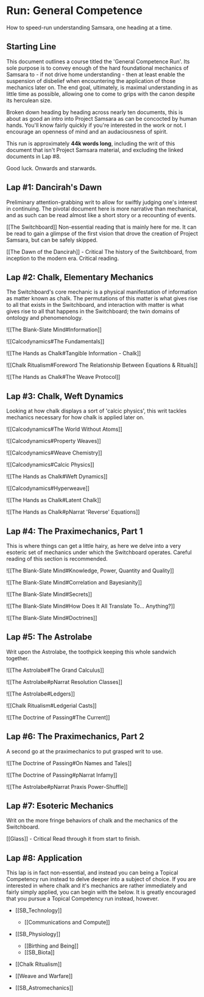# Run: General Competence
How to speed-run understanding Samsara, one heading at a time.

## Starting Line
This document outlines a course titled the 'General Competence Run'. Its sole purpose is to convey enough of the hard foundational mechanics of Samsara to - if not drive home understanding - then at least enable the suspension of disbelief when encountering the application of those mechanics later on. The end goal, ultimately, is maximal understanding in as little time as possible, allowing one to come to grips with the canon despite its herculean size.

Broken down heading by heading across nearly ten documents, this is about as good an intro into Project Samsara as can be concocted by human hands. You'll know fairly quickly if you're interested in the work or not. I encourage an openness of mind and an audaciousness of spirit.

This run is approximately **44k words long**, including the writ of this document that isn't Project Samsara material, and excluding the linked documents in Lap #8. 

Good luck. Onwards and starwards.

## Lap #1: Dancirah's Dawn
Preliminary attention-grabbing writ to allow for swiftly judging one's interest in continuing. The pivotal document here is more narrative than mechanical, and as such can be read almost like a short story or a recounting of events.

[[The Switchboard]]
	Non-essential reading that is mainly here for me. It can be read to gain a glimpse of the first vision that drove the creation of Project Samsara, but can be safely skipped.

[[The Dawn of the Dancirah]] - Critical
	The history of the Switchboard, from inception to the modern era. Critical reading.

## Lap #2: Chalk, Elementary Mechanics
The Switchboard's core mechanic is a physical manifestation of information as matter known as chalk. The permutations of this matter is what gives rise to all that exists in the Switchboard, and interaction with matter is what gives rise to all that happens in the Switchboard; the twin domains of ontology and phenomenology.

![[The Blank-Slate Mind#Information]]

![[Calcodynamics#The Fundamentals]]

![[The Hands as Chalk#Tangible Information - Chalk]]

![[Chalk Ritualism#Foreword The Relationship Between Equations & Rituals]]

![[The Hands as Chalk#The Weave Protocol]]

## Lap #3: Chalk, Weft Dynamics
Looking at how chalk displays a sort of 'calcic physics', this writ tackles mechanics necessary for how chalk is applied later on.

![[Calcodynamics#The World Without Atoms]]

![[Calcodynamics#Property Weaves]]

![[Calcodynamics#Weave Chemistry]]

![[Calcodynamics#Calcic Physics]]

![[The Hands as Chalk#Weft Dynamics]]

![[Calcodynamics#Hyperweave]]

![[The Hands as Chalk#Latent Chalk]]

![[The Hands as Chalk#pNarrat 'Reverse' Equations]]

## Lap #4: The Praximechanics, Part 1
This is where things can get a little hairy, as here we delve into a very esoteric set of mechanics under which the Switchboard operates. Careful reading of this section is recommended.

![[The Blank-Slate Mind#Knowledge, Power, Quantity and Quality]]

![[The Blank-Slate Mind#Correlation and Bayesianity]]

![[The Blank-Slate Mind#Secrets]]

![[The Blank-Slate Mind#How Does It All Translate To... Anything?]]

![[The Blank-Slate Mind#Doctrines]]



## Lap #5: The Astrolabe
Writ upon the Astrolabe, the toothpick keeping this whole sandwich together.

![[The Astrolabe#The Grand Calculus]]

![[The Astrolabe#pNarrat Resolution Classes]]

![[The Astrolabe#Ledgers]]

![[Chalk Ritualism#Ledgerial Casts]]

![[The Doctrine of Passing#The Current]]

## Lap #6: The Praximechanics, Part 2
A second go at the praximechanics to put grasped writ to use.

![[The Doctrine of Passing#On Names and Tales]]

![[The Doctrine of Passing#pNarrat Infamy]]

![[The Astrolabe#pNarrat Praxis Power-Shuffle]]

## Lap #7: Esoteric Mechanics
Writ on the more fringe behaviors of chalk and the mechanics of the Switchboard.

[[Glass]] - Critical
	Read through it from start to finish.

## Lap #8: Application
This lap is in fact non-essential, and instead you can being a Topical Competency run instead to delve deeper into a subject of choice. If you are interested in where chalk and it's mechanics are rather immediately and fairly simply applied, you can begin with the below. It is greatly encouraged that you pursue a Topical Competency run instead, however.

- [[SB_Technology]]
	- [[Communications and Compute]]

- [[SB_Physiology]]
	- [[Birthing and Being]]
	- [[SB_Biota]]

- [[Chalk Ritualism]]

- [[Weave and Warfare]]

- [[SB_Astromechanics]]